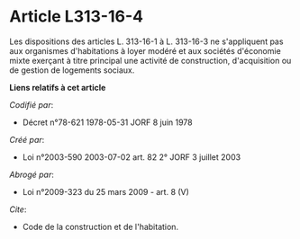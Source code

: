 # Article L313-16-4

Les dispositions des articles L. 313-16-1 à L. 313-16-3 ne s'appliquent pas aux organismes d'habitations à loyer modéré et
aux sociétés d'économie mixte exerçant à titre principal une activité de construction, d'acquisition ou de gestion de
logements sociaux.

**Liens relatifs à cet article**

_Codifié par_:

  - Décret n°78-621 1978-05-31 JORF 8 juin 1978

_Créé par_:

  - Loi n°2003-590 2003-07-02 art. 82 2° JORF 3 juillet 2003

_Abrogé par_:

  - Loi n°2009-323 du 25 mars 2009 - art. 8 (V)

_Cite_:

  - Code de la construction et de l'habitation.
